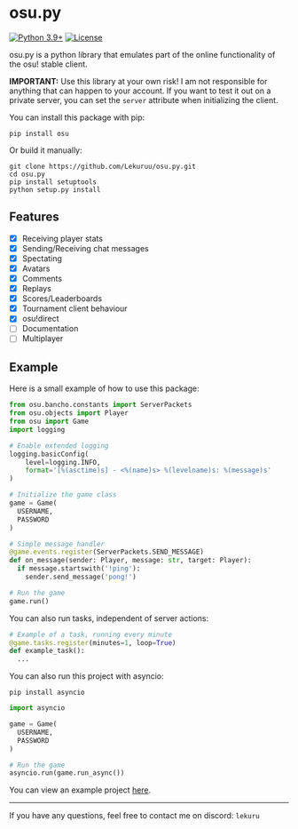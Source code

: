 # osu.py

[![Python 3.9+](https://img.shields.io/badge/python-3.9+-blue.svg)](https://www.python.org/downloads/)
[![License](https://img.shields.io/badge/license-MIT-green)](https://github.com/Lekuruu/osu.py/blob/main/LICENSE)

osu.py is a python library that emulates part of the online functionality of the osu! stable client.

**IMPORTANT:**
Use this library at your own risk! I am not responsible for anything that can happen to your account. If you want to test it out on a private server, you can set the `server` attribute when initializing the client.

You can install this package with pip:

```shell
pip install osu
```

Or build it manually:

```shell
git clone https://github.com/Lekuruu/osu.py.git
cd osu.py
pip install setuptools
python setup.py install
```

## Features

- [x] Receiving player stats
- [x] Sending/Receiving chat messages
- [x] Spectating
- [x] Avatars
- [x] Comments
- [x] Replays
- [x] Scores/Leaderboards
- [x] Tournament client behaviour
- [x] osu!direct
- [ ] Documentation
- [ ] Multiplayer

## Example

Here is a small example of how to use this package:

```python
from osu.bancho.constants import ServerPackets
from osu.objects import Player
from osu import Game
import logging

# Enable extended logging
logging.basicConfig(
    level=logging.INFO,
    format='[%(asctime)s] - <%(name)s> %(levelname)s: %(message)s'
)

# Initialize the game class
game = Game(
  USERNAME,
  PASSWORD
)

# Simple message handler
@game.events.register(ServerPackets.SEND_MESSAGE)
def on_message(sender: Player, message: str, target: Player):
  if message.startswith('!ping'):
    sender.send_message('pong!')

# Run the game
game.run()
```

You can also run tasks, independent of server actions:

```python
# Example of a task, running every minute
@game.tasks.register(minutes=1, loop=True)
def example_task():
  ...
```

You can also run this project with asyncio:

```shell
pip install asyncio
```

```python
import asyncio

game = Game(
  USERNAME,
  PASSWORD
)

# Run the game
asyncio.run(game.run_async())
```

You can view an example project [here](https://github.com/Lekuruu/osu-recorder).

---

If you have any questions, feel free to contact me on discord: `lekuru`
